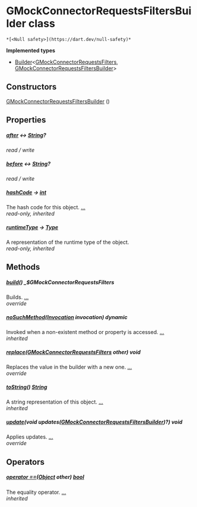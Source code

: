 


# GMockConnectorRequestsFiltersBuilder class






    *[<Null safety>](https://dart.dev/null-safety)*






**Implemented types**

- [Builder](https://pub.dev/documentation/built_value/8.1.4/built_value/Builder-class.html)&lt;[GMockConnectorRequestsFilters](../third_party_yonomi_graphql_schema___generated___schema.docs.schema.gql/GMockConnectorRequestsFilters-class.md), [GMockConnectorRequestsFiltersBuilder](../third_party_yonomi_graphql_schema___generated___schema.docs.schema.gql/GMockConnectorRequestsFiltersBuilder-class.md)>





## Constructors

[GMockConnectorRequestsFiltersBuilder](../third_party_yonomi_graphql_schema___generated___schema.docs.schema.gql/GMockConnectorRequestsFiltersBuilder/GMockConnectorRequestsFiltersBuilder.md) ()

    


## Properties

##### [after](../third_party_yonomi_graphql_schema___generated___schema.docs.schema.gql/GMockConnectorRequestsFiltersBuilder/after.md) &#8596; [String](https://api.flutter.dev/flutter/dart-core/String-class.html)?



   
_read / write_



##### [before](../third_party_yonomi_graphql_schema___generated___schema.docs.schema.gql/GMockConnectorRequestsFiltersBuilder/before.md) &#8596; [String](https://api.flutter.dev/flutter/dart-core/String-class.html)?



   
_read / write_



##### [hashCode](https://api.flutter.dev/flutter/dart-core/Object/hashCode.html) &#8594; [int](https://api.flutter.dev/flutter/dart-core/int-class.html)



The hash code for this object. [...](https://api.flutter.dev/flutter/dart-core/Object/hashCode.html)  
_read-only, inherited_



##### [runtimeType](https://api.flutter.dev/flutter/dart-core/Object/runtimeType.html) &#8594; [Type](https://api.flutter.dev/flutter/dart-core/Type-class.html)



A representation of the runtime type of the object.   
_read-only, inherited_




## Methods

##### [build](../third_party_yonomi_graphql_schema___generated___schema.docs.schema.gql/GMockConnectorRequestsFiltersBuilder/build.md)() _$GMockConnectorRequestsFilters



Builds. [...](../third_party_yonomi_graphql_schema___generated___schema.docs.schema.gql/GMockConnectorRequestsFiltersBuilder/build.md)  
_override_



##### [noSuchMethod](https://api.flutter.dev/flutter/dart-core/Object/noSuchMethod.html)([Invocation](https://api.flutter.dev/flutter/dart-core/Invocation-class.html) invocation) dynamic



Invoked when a non-existent method or property is accessed. [...](https://api.flutter.dev/flutter/dart-core/Object/noSuchMethod.html)  
_inherited_



##### [replace](../third_party_yonomi_graphql_schema___generated___schema.docs.schema.gql/GMockConnectorRequestsFiltersBuilder/replace.md)([GMockConnectorRequestsFilters](../third_party_yonomi_graphql_schema___generated___schema.docs.schema.gql/GMockConnectorRequestsFilters-class.md) other) void



Replaces the value in the builder with a new one. [...](../third_party_yonomi_graphql_schema___generated___schema.docs.schema.gql/GMockConnectorRequestsFiltersBuilder/replace.md)  
_override_



##### [toString](https://api.flutter.dev/flutter/dart-core/Object/toString.html)() [String](https://api.flutter.dev/flutter/dart-core/String-class.html)



A string representation of this object. [...](https://api.flutter.dev/flutter/dart-core/Object/toString.html)  
_inherited_



##### [update](../third_party_yonomi_graphql_schema___generated___schema.docs.schema.gql/GMockConnectorRequestsFiltersBuilder/update.md)(void updates([GMockConnectorRequestsFiltersBuilder](../third_party_yonomi_graphql_schema___generated___schema.docs.schema.gql/GMockConnectorRequestsFiltersBuilder-class.md))?) void



Applies updates. [...](../third_party_yonomi_graphql_schema___generated___schema.docs.schema.gql/GMockConnectorRequestsFiltersBuilder/update.md)  
_override_




## Operators

##### [operator ==](https://api.flutter.dev/flutter/dart-core/Object/operator_equals.html)([Object](https://api.flutter.dev/flutter/dart-core/Object-class.html) other) [bool](https://api.flutter.dev/flutter/dart-core/bool-class.html)



The equality operator. [...](https://api.flutter.dev/flutter/dart-core/Object/operator_equals.html)  
_inherited_











